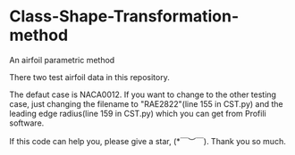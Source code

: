 # Class-Shape-Transformation-method
An airfoil parametric method

There two test airfoil data in this repository.

The defaut case is NACA0012. 
If you want to change to the other testing case, just changing the filename to "RAE2822"(line 155 in CST.py) and the leading edge radius(line 159 in CST.py) which you can get from Profili software. 


If this code can help you, please give a star, (*￣︶￣).
Thank you so much.
